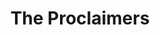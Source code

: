 ---
title: "The Proclaimers"
summary: "The Proclaimers are a Scottish rock duo formed in 1983 by twin brothers Craig and Charlie Reid who were born on 5 March 1962. They came to attention with their 1987 single \"Letter from America\", which reached No. 3 in the United Kingdom, and the 1988 single \"I'm Gonna Be \", which topped charts in Australia, Iceland and New Zealand. The Proclaimers have sold over 5 million albums worldwide.First active from 1983 as an acoustic duo, the Proclaimers moved toward band-oriented rock in later works. The Proclaimers' style draws from a diversity of influences, including country, folk, and punk rock. Their playing range has included roots rock, alternative rock and folk rock, and their music is typified by their Scottish accents. The Proclaimers often tour internationally, and have released 12 studio albums since 1987, the most recent being 2022's Dentures Out, as well as three compilation albums and a DVD.
The band are also known for their support of Scottish independence, and have voiced support for Welsh independence."
image: "the-proclaimers.jpg"
apple_music_artist_url: "https://music.apple.com/gb/artist/the-proclaimers/396562"
wikipedia_url: "https://en.wikipedia.org/wiki/The_Proclaimers"
---